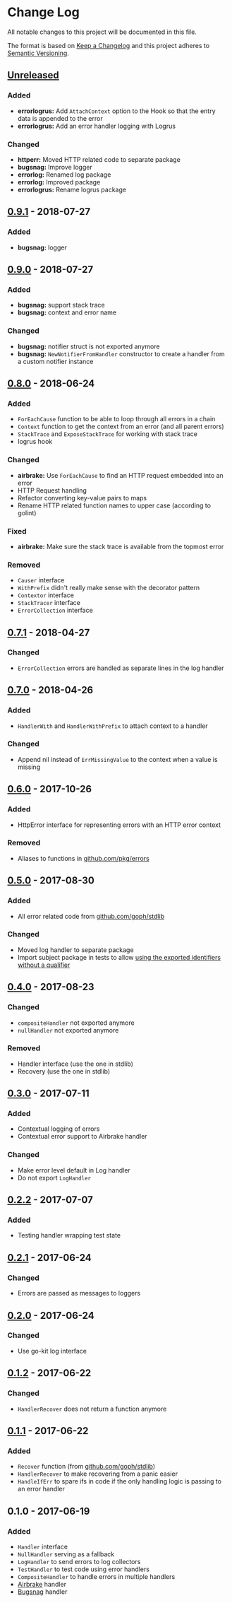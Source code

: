 # Change Log


All notable changes to this project will be documented in this file.

The format is based on [Keep a Changelog](http://keepachangelog.com/en/1.0.0/)
and this project adheres to [Semantic Versioning](http://semver.org/spec/v2.0.0.html).


## [Unreleased]

### Added

- **errorlogrus:** Add `AttachContext` option to the Hook so that the entry data is appended to the error
- **errorlogrus:** Add an error handler logging with Logrus

### Changed

- **httperr:** Moved HTTP related code to separate package
- **bugsnag:** Improve logger
- **errorlog:** Renamed log package
- **errorlog:** Improved package
- **errorlogrus:** Rename logrus package


## [0.9.1] - 2018-07-27

### Added

- **bugsnag:** logger


## [0.9.0] - 2018-07-27

### Added

- **bugsnag:** support stack trace
- **bugsnag:** context and error name

### Changed

- **bugsnag:** notifier struct is not exported anymore
- **bugsnag:** `NewNotifierFromHandler` constructor to create a handler from a custom notifier instance


## [0.8.0] - 2018-06-24

### Added

- `ForEachCause` function to be able to loop through all errors in a chain
- `Context` function to get the context from an error (and all parent errors)
- `StackTrace` and `ExposeStackTrace` for working with stack trace
- logrus hook

### Changed

- **airbrake:** Use `ForEachCause` to find an HTTP request embedded into an error
- HTTP Request handling
- Refactor converting key-value pairs to maps
- Rename HTTP related function names to upper case (according to golint)

### Fixed

- **airbrake:** Make sure the stack trace is available from the topmost error

### Removed

- `Causer` interface
- `WithPrefix` didn't really make sense with the decorator pattern
- `Contextor` interface
- `StackTracer` interface
- `ErrorCollection` interface


## [0.7.1] - 2018-04-27

### Changed

- `ErrorCollection` errors are handled as separate lines in the log handler


## [0.7.0] - 2018-04-26

### Added

- `HandlerWith` and `HandlerWithPrefix` to attach context to a handler

### Changed

- Append nil instead of `ErrMissingValue` to the context when a value is missing


## [0.6.0] - 2017-10-26

### Added

- HttpError interface for representing errors with an HTTP error context

### Removed

- Aliases to functions in [github.com/pkg/errors](https://github.com/pkg/errors)


## [0.5.0] - 2017-08-30

### Added

- All error related code from [github.com/goph/stdlib](github.com/goph/stdlib)

### Changed

- Moved log handler to separate package
- Import subject package in tests to allow [using the exported identifiers without a qualifier](https://golang.org/ref/spec#Import_declarations)


## [0.4.0] - 2017-08-23

### Changed

- `compositeHandler` not exported anymore
- `nullHandler` not exported anymore

### Removed

- Handler interface (use the one in stdlib)
- Recovery (use the one in stdlib)


## [0.3.0] - 2017-07-11

### Added

- Contextual logging of errors
- Contextual error support to Airbrake handler

### Changed

- Make error level default in Log handler
- Do not export `LogHandler`


## [0.2.2] - 2017-07-07

### Added

- Testing handler wrapping test state


## [0.2.1] - 2017-06-24

### Changed

- Errors are passed as messages to loggers


## [0.2.0] - 2017-06-24

### Changed

- Use go-kit log interface


## [0.1.2] - 2017-06-22

### Changed

- `HandlerRecover` does not return a function anymore


## [0.1.1] - 2017-06-22

### Added

- `Recover` function (from [github.com/goph/stdlib](https://github.com/goph/stdlib))
- `HandlerRecover` to make recovering from a panic easier
- `HandleIfErr` to spare ifs in code if the only handling logic is passing to an error handler


## 0.1.0 - 2017-06-19

### Added

- `Handler` interface
- `NullHandler` serving as a fallback
- `LogHandler` to send errors to log collectors
- `TestHandler` to test code using error handlers
- `CompositeHandler` to handle errors in multiple handlers
- [Airbrake](https://airbrake.io) handler
- [Bugsnag](https://bugsnag.com) handler


[Unreleased]: https://github.com/goph/emperror/compare/v0.9.1...HEAD
[0.9.1]: https://github.com/goph/emperror/compare/v0.9.0...v0.9.1
[0.9.0]: https://github.com/goph/emperror/compare/v0.8.0...v0.9.0
[0.8.0]: https://github.com/goph/emperror/compare/v0.7.1...v0.8.0
[0.7.1]: https://github.com/goph/emperror/compare/v0.7.0...v0.7.1
[0.7.0]: https://github.com/goph/emperror/compare/v0.6.0...v0.7.0
[0.6.0]: https://github.com/goph/emperror/compare/v0.5.0...v0.6.0
[0.5.0]: https://github.com/goph/emperror/compare/v0.4.0...v0.5.0
[0.4.0]: https://github.com/goph/emperror/compare/v0.3.0...v0.4.0
[0.3.0]: https://github.com/goph/emperror/compare/v0.2.2...v0.3.0
[0.2.2]: https://github.com/goph/emperror/compare/v0.2.1...v0.2.2
[0.2.1]: https://github.com/goph/emperror/compare/v0.2.0...v0.2.1
[0.2.0]: https://github.com/goph/emperror/compare/v0.1.2...v0.2.0
[0.1.2]: https://github.com/goph/emperror/compare/v0.1.1...v0.1.2
[0.1.1]: https://github.com/goph/emperror/compare/v0.1.0...v0.1.1
